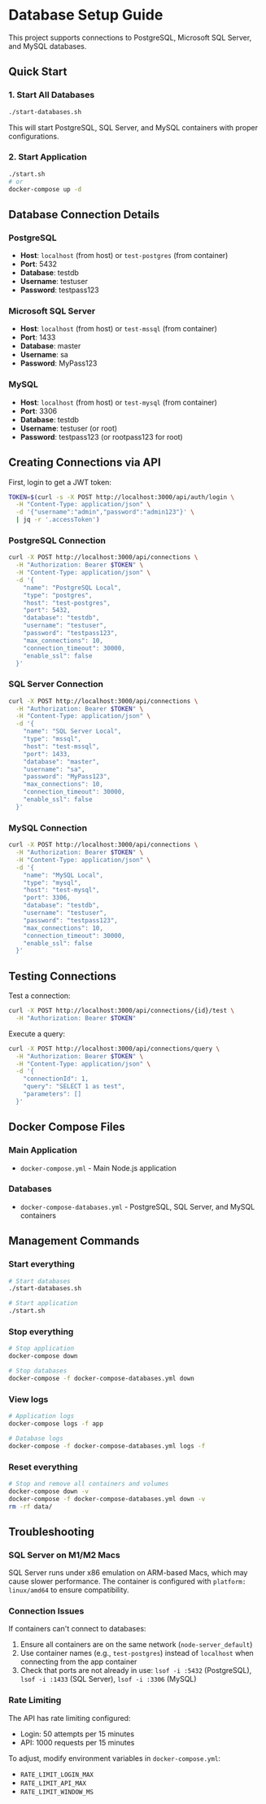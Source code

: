 # Database Setup Guide

This project supports connections to PostgreSQL, Microsoft SQL Server, and MySQL databases.

## Quick Start

### 1. Start All Databases

```bash
./start-databases.sh
```

This will start PostgreSQL, SQL Server, and MySQL containers with proper configurations.

### 2. Start Application

```bash
./start.sh
# or
docker-compose up -d
```

## Database Connection Details

### PostgreSQL

- **Host**: `localhost` (from host) or `test-postgres` (from container)
- **Port**: 5432
- **Database**: testdb
- **Username**: testuser
- **Password**: testpass123

### Microsoft SQL Server

- **Host**: `localhost` (from host) or `test-mssql` (from container)
- **Port**: 1433
- **Database**: master
- **Username**: sa
- **Password**: MyPass123

### MySQL

- **Host**: `localhost` (from host) or `test-mysql` (from container)
- **Port**: 3306
- **Database**: testdb
- **Username**: testuser (or root)
- **Password**: testpass123 (or rootpass123 for root)

## Creating Connections via API

First, login to get a JWT token:

```bash
TOKEN=$(curl -s -X POST http://localhost:3000/api/auth/login \
  -H "Content-Type: application/json" \
  -d '{"username":"admin","password":"admin123"}' \
  | jq -r '.accessToken')
```

### PostgreSQL Connection

```bash
curl -X POST http://localhost:3000/api/connections \
  -H "Authorization: Bearer $TOKEN" \
  -H "Content-Type: application/json" \
  -d '{
    "name": "PostgreSQL Local",
    "type": "postgres",
    "host": "test-postgres",
    "port": 5432,
    "database": "testdb",
    "username": "testuser",
    "password": "testpass123",
    "max_connections": 10,
    "connection_timeout": 30000,
    "enable_ssl": false
  }'
```

### SQL Server Connection

```bash
curl -X POST http://localhost:3000/api/connections \
  -H "Authorization: Bearer $TOKEN" \
  -H "Content-Type: application/json" \
  -d '{
    "name": "SQL Server Local",
    "type": "mssql",
    "host": "test-mssql",
    "port": 1433,
    "database": "master",
    "username": "sa",
    "password": "MyPass123",
    "max_connections": 10,
    "connection_timeout": 30000,
    "enable_ssl": false
  }'
```

### MySQL Connection

```bash
curl -X POST http://localhost:3000/api/connections \
  -H "Authorization: Bearer $TOKEN" \
  -H "Content-Type: application/json" \
  -d '{
    "name": "MySQL Local",
    "type": "mysql",
    "host": "test-mysql",
    "port": 3306,
    "database": "testdb",
    "username": "testuser",
    "password": "testpass123",
    "max_connections": 10,
    "connection_timeout": 30000,
    "enable_ssl": false
  }'
```

## Testing Connections

Test a connection:

```bash
curl -X POST http://localhost:3000/api/connections/{id}/test \
  -H "Authorization: Bearer $TOKEN"
```

Execute a query:

```bash
curl -X POST http://localhost:3000/api/connections/query \
  -H "Authorization: Bearer $TOKEN" \
  -H "Content-Type: application/json" \
  -d '{
    "connectionId": 1,
    "query": "SELECT 1 as test",
    "parameters": []
  }'
```

## Docker Compose Files

### Main Application

- `docker-compose.yml` - Main Node.js application

### Databases

- `docker-compose-databases.yml` - PostgreSQL, SQL Server, and MySQL containers

## Management Commands

### Start everything

```bash
# Start databases
./start-databases.sh

# Start application
./start.sh
```

### Stop everything

```bash
# Stop application
docker-compose down

# Stop databases
docker-compose -f docker-compose-databases.yml down
```

### View logs

```bash
# Application logs
docker-compose logs -f app

# Database logs
docker-compose -f docker-compose-databases.yml logs -f
```

### Reset everything

```bash
# Stop and remove all containers and volumes
docker-compose down -v
docker-compose -f docker-compose-databases.yml down -v
rm -rf data/
```

## Troubleshooting

### SQL Server on M1/M2 Macs

SQL Server runs under x86 emulation on ARM-based Macs, which may cause slower performance. The container is configured with `platform: linux/amd64` to ensure compatibility.

### Connection Issues

If containers can't connect to databases:

1. Ensure all containers are on the same network (`node-server_default`)
2. Use container names (e.g., `test-postgres`) instead of `localhost` when connecting from the app container
3. Check that ports are not already in use: `lsof -i :5432` (PostgreSQL), `lsof -i :1433` (SQL Server), `lsof -i :3306` (MySQL)

### Rate Limiting

The API has rate limiting configured:

- Login: 50 attempts per 15 minutes
- API: 1000 requests per 15 minutes

To adjust, modify environment variables in `docker-compose.yml`:

- `RATE_LIMIT_LOGIN_MAX`
- `RATE_LIMIT_API_MAX`
- `RATE_LIMIT_WINDOW_MS`

